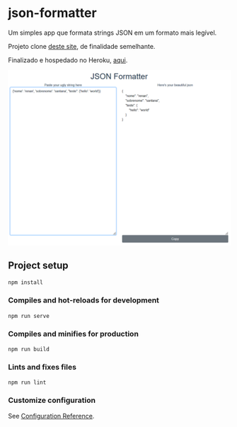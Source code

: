 # json-formatter

Um simples app que formata strings JSON em um formato mais legível.

Projeto clone [deste site](https://jsonformatter.curiousconcept.com/), de finalidade semelhante.

Finalizado e hospedado no Heroku, [aqui](https://my-json-formatter.herokuapp.com/).

![screenshot](screenshot/01.png)

## Project setup
```
npm install
```

### Compiles and hot-reloads for development
```
npm run serve
```

### Compiles and minifies for production
```
npm run build
```

### Lints and fixes files
```
npm run lint
```

### Customize configuration
See [Configuration Reference](https://cli.vuejs.org/config/).
